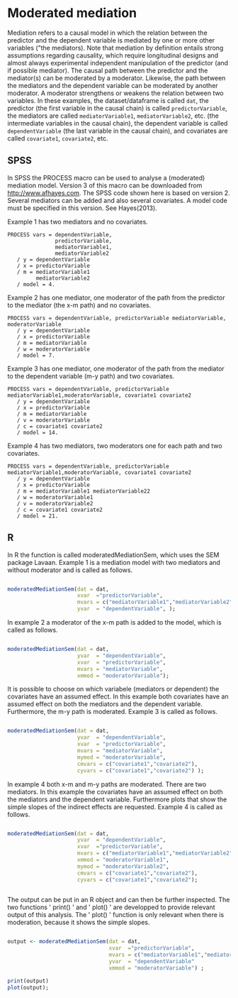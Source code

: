 # Moderated mediation

Mediation refers to a causal model in which the relation between the predictor and the dependent variable is mediated by one or more other variables ("the mediators). Note that mediation by definition entails strong assumptions regarding causality, which require longitudinal designs and almost always experimental independent manipulation of the predictor (and if possible mediator). 
The causal path between the predictor and the mediator(s) can be moderated by a moderator. Likewise, the path between the mediators and the dependent variable can be moderated by another moderator. A moderator strengthens or weakens the relation between two variables.
In these examples, the dataset/dataframe is called `dat`, the predictor (the first variable in the causal chain) is called `predictorVariable`, the mediators are called `mediatorVariable1`, `mediatorVariable2`, etc. (the intermediate variables in the causal chain), the dependent variable is called `dependentVariable` (the last variable in the causal chain), and covariates are called `covariate1`, `covariate2`, etc.

## SPSS

In SPSS the PROCESS macro can be used to analyse a (moderated) mediation model. Version 3 of this macro can be downloaded from http://www.afhayes.com. The SPSS code shown here is based on version 2. Several mediators can be added and also several covariates. A model code must be specified in this version. See Hayes(2013). 

Example 1 has two mediators and no covariates.

```
PROCESS vars = dependentVariable,
               predictorVariable,
               mediatorVariable1,
               mediatorVariable2
   / y = dependentVariable
   / x = predictorVariable
   / m = mediatorVariable1
         mediatorVariable2
   / model = 4.

```

Example 2 has one mediator, one moderator of the path from the predictor to the mediator (the x-m path) and no covariates.

```
PROCESS vars = dependentVariable, predictorVariable mediatorVariable, moderatorVariable
   / y = dependentVariable
   / x = predictorVariable
   / m = mediatorVariable 
   / w = moderatorVariable
   / model = 7.

```

Example 3 has one mediator, one moderator of the path from the mediator to the dependent variable (m-y path) and two covariates.

```
PROCESS vars = dependentVariable, predictorVariable mediatorVariable1,moderatorVariable, covariate1 covariate2
   / y = dependentVariable 
   / x = predictorVariable 
   / m = mediatorVariable 
   / v = moderatorVariable
   / c = covariate1 covariate2
   / model = 14.

```

Example 4 has two mediators, two moderators one for each path and two covariates.

```
PROCESS vars = dependentVariable, predictorVariable mediatorVariable1,moderatorVariable, covariate1 covariate2
   / y = dependentVariable 
   / x = predictorVariable 
   / m = mediatorVariable1 mediatorVariable22
   / w = moderatorVariable1
   / v = moderatorVariable2
   / c = covariate1 covariate2
   / model = 21.
```

## R

In R the function is called moderatedMediationSem, which uses the SEM package Lavaan.
Example 1 is a mediation model with two mediators and without moderator and is called as follows.

```r

moderatedMediationSem(dat = dat, 
                      xvar  ="predictorVariable", 
                      mvars = c("mediatorVariable1","mediatorVariable2"), 
                      yvar  = "dependentVariable", );
```


In example 2 a moderator of the x-m path is added to the model, which is called as follows.

```r

moderatedMediationSem(dat = dat, 
                      yvar  = "dependentVariable",
                      xvar  = "predictorVariable", 
                      mvars = "mediatorVariable", 
                      xmmod = "moderatorVariable");
```

It is possible to choose on which variabele (mediators or dependent) the covariates have an assumed effect.
In this example both covariates have an assumed effect on both the mediators and the dependent variable. Furthermore, the m-y path is moderated.
Example 3 is called as follows.

```r

moderatedMediationSem(dat = dat, 
                      yvar  = "dependentVariable",
                      xvar  = "predictorVariable", 
                      mvars = "mediatorVariable", 
                      mymod = "moderatorVariable",
                      cmvars = c("covariate1","covariate2"),
                      cyvars = c("covariate1","covariate2") );
```

In example 4 both x-m and m-y paths are moderated. There are two mediators.
In this example the covariates have an assumed effect on both the mediators and the dependent variable.
Furthermore plots that show the simple slopes of the indirect effects are requested.
Example 4 is called as follows.

```r

moderatedMediationSem(dat = dat, 
                      yvar  = "dependentVariable", 
                      xvar  ="predictorVariable", 
                      mvars = c("mediatorVariable1","mediatorVariable2"), 
                      xmmod = "moderatorVariable1",
                      mymod = "moderatorVariable2",
                      cmvars = c("covariate1","covariate2"), 
                      cyvars = c("covariate1","covariate2");
             
```

The output can be put in an R object and can then be further inspected. The two functions ' print() ' and ' plot() ' are  developped to provide relevant output of this analysis.
The ' plot() ' function is only relevant when there is moderation, because it shows the simple slopes.

```r

output <- moderatedMediationSem(dat = dat, 
                                xvar  ="predictorVariable", 
                                mvars = c("mediatorVariable1","mediatorVariable2"), 
                                yvar  = "dependentVariable"
                                xmmod = "moderatorVariable") ;

print(output)
plot(output);         
             
             
```




